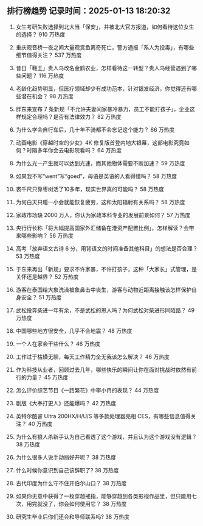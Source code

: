 
## 排行榜趋势 记录时间：2025-01-13 18:20:32
  
  1. 女生考研失败选择到北大当「保安」，并被北大官方报道，如何看待这位女生的选择？ 910 万热度
    
  2. 重庆观音桥一夜之间大量观赏鱼离奇死亡，警方通报「系人为投毒」，有哪些细节值得关注？ 537 万热度
    
  3. 昔日「鞋王」贵人鸟改名金鹤农业，怎样看待这一转型？贵人鸟经营遇到了哪些问题？ 116 万热度
    
  4. 老龄化趋势明显，但医疗领域却少有成功范本，针对银发经济，你觉得还有哪些潜在机会？ 98 万热度
    
  5. 胖东来宣布 7 条新规「不允许夫妻间家暴冷暴力，员工不能打孩子」，企业这样规定合理吗？是否有法律效力？ 82 万热度
    
  6. 为什么学会自行车后，几十年不骑都不会忘记这个能力？ 66 万热度
    
  7. 动画电影《穿越时空的少女》4K 修复版首登内地大银幕，这部电影究竟如何？时隔多年你会去电影院看吗？ 64 万热度
    
  8. 为什么光一产生就可以达到光速，而其他物体需要不断加速？ 59 万热度
    
  9. 如果我不写“went”写“goed”，母语是英语的人看得懂吗？ 58 万热度
    
  10. 裘千尺只靠枣树活了10多年，现实世界真的可能吗？ 58 万热度
    
  11. 为何白天只睡一小会就能恢复疲劳，这和太阳辐射有关系吗？ 58 万热度
    
  12. 家政市场缺 2000 万人，你认为家政本科专业的发展前景如何？ 57 万热度
    
  13. 央行行长称「将大幅提高国家外汇储备在港资产配置比例」，怎样解读？会带来哪些影响？ 56 万热度
    
  14. 高考「放弃语文古诗 6 分，用背语文的时间准备其他科目」的想法是否合理？ 53 万热度
    
  15. 于东来再出「新规」要求不许家暴，不许打孩子，这种「大家长」式管理，是关怀还是越界？ 52 万热度
    
  16. 游客在泰国给大象洗澡被象鼻击中丧生，游客与动物近距离接触该怎样保护自身安全？ 51 万热度
    
  17. 武松投奔柴进一年有余，不是武松的恩人吗？为何武松对柴进形同陌路？ 49 万热度
    
  18. 中国哪些地方很安全，几乎不会地震？ 48 万热度
    
  19. 一个人在家会干些什么？ 46 万热度
    
  20. 工作过于枯燥无聊，每天工作精力全无我该怎么解决？ 46 万热度
    
  21. 作为科技从业者，回顾过去几年，哪些快乐的瞬间让你在面对挑战时依然有前行的力量？ 45 万热度
    
  22. 怎么评价综艺节目《一路繁花》中李小冉的表现？ 44 万热度
    
  23. 剧版《大奉打更人》还能爆吗？ 42 万热度
    
  24. 英特尔酷睿 Ultra 200HX/H/U/S 等多款处理器亮相 CES，有哪些信息值得关注？ 40 万热度
    
  25. 为什么有狼人杀新手认为自己看透了这个游戏，并且认为这个游戏没有逻辑？ 38 万热度
    
  26. 为什么很多人说手动挡好开呢？ 38 万热度
    
  27. 什么时候你意识到自己该辞职了? 38 万热度
    
  28. 古代印度为什么守不住开伯尔山口？ 38 万热度
    
  29. 如果你无意中获得了一枚穿越戒指，能够穿越到各类影视作品里，但只能用七次，用完就没了，你会如何使用它？ 38 万热度
    
  30. 研究生毕业后你们还会和导师联系吗? 38 万热度
    